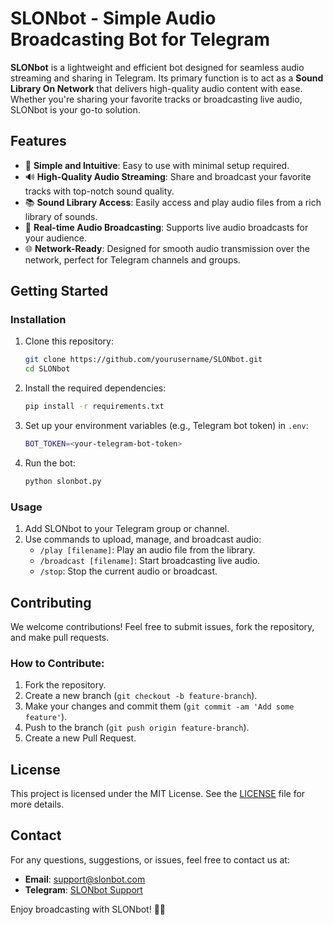 # SLONbot - Simple Audio Broadcasting Bot for Telegram

**SLONbot** is a lightweight and efficient bot designed for seamless audio streaming and sharing in Telegram. Its primary function is to act as a **Sound Library On Network** that delivers high-quality audio content with ease. Whether you're sharing your favorite tracks or broadcasting live audio, SLONbot is your go-to solution.

## Features
- 🎵 **Simple and Intuitive**: Easy to use with minimal setup required.
- 🔊 **High-Quality Audio Streaming**: Share and broadcast your favorite tracks with top-notch sound quality.
- 📚 **Sound Library Access**: Easily access and play audio files from a rich library of sounds.
- 🔄 **Real-time Audio Broadcasting**: Supports live audio broadcasts for your audience.
- 🌐 **Network-Ready**: Designed for smooth audio transmission over the network, perfect for Telegram channels and groups.

## Getting Started

### Installation

1. Clone this repository:

    ```bash
    git clone https://github.com/yourusername/SLONbot.git
    cd SLONbot
    ```

2. Install the required dependencies:

    ```bash
    pip install -r requirements.txt
    ```

3. Set up your environment variables (e.g., Telegram bot token) in `.env`:

    ```bash
    BOT_TOKEN=<your-telegram-bot-token>
    ```

4. Run the bot:

    ```bash
    python slonbot.py
    ```

### Usage
1. Add SLONbot to your Telegram group or channel.
2. Use commands to upload, manage, and broadcast audio:
   - `/play [filename]`: Play an audio file from the library.
   - `/broadcast [filename]`: Start broadcasting live audio.
   - `/stop`: Stop the current audio or broadcast.

## Contributing

We welcome contributions! Feel free to submit issues, fork the repository, and make pull requests. 

### How to Contribute:
1. Fork the repository.
2. Create a new branch (`git checkout -b feature-branch`).
3. Make your changes and commit them (`git commit -am 'Add some feature'`).
4. Push to the branch (`git push origin feature-branch`).
5. Create a new Pull Request.

## License

This project is licensed under the MIT License. See the [LICENSE](LICENSE) file for more details.

## Contact

For any questions, suggestions, or issues, feel free to contact us at:

- **Email**: support@slonbot.com
- **Telegram**: [SLONbot Support](https://t.me/slonbotsupport)

Enjoy broadcasting with SLONbot! 🐘🎶
